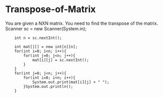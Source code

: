 # Transpose-of-Matrix
You are given a NXN matrix. You need to find the transpose of the matrix.
Scanner sc = new Scanner(System.in);

		int n = sc.nextInt();
	
		int mat[][] = new int[n][n];
		for(int i=0; i<n; i++){
			for(int j=0; j<n; j++){
				mat[i][j] = sc.nextInt();
			}
		}
		for(int j=0; j<n; j++){
			for(int i=0; i<n; i++){
				System.out.print(mat[i][j] + " ");
			}System.out.println();
		}
